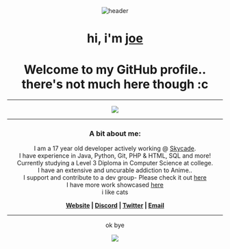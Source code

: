 <div align="center">
<img alt="header" src="https://c.tenor.com/pfdsiZzI1psAAAAC/one-punch-man-one.gif">
  <br>
  <h1>hi, i'm <a href="https://joe.hypews.com">joe</a></h1>
    <h1>Welcome to my GitHub profile.. there's not much here though :c</h1>
    <hr>
      <img src="https://github-readme-stats.vercel.app/api?username=hypewsthedev&count_private=true">
      <hr>
  <h3>A bit about me:</h3>
  <p>I am a 17 year old developer actively working @ <a href="https://skycade.net">Skycade</a>.<br>
    I have experience in Java, Python, Git, PHP & HTML, SQL and more!<br>
    Currently studying a Level 3 Diploma in Computer Science at college.<br>
    I have an extensive and uncurable addiction to Anime..<br>
    I support and contribute to a dev group- Please check it out <a href="https://github.deltapvp.club">here</a><br>
    I have more work showcased <a href="https://mywork.hypews.com">here</a><br>
    i like cats
  </p>
  <p><b><a href="">Website</a> | <a href="https://discord.gg/K5apS39m9m">Discord</a> | <a href="https://twitter.com/joehosten_">Twitter</a> | <a href="mailto:me@hypews.com">Email</a></b>
  </p>
  <hr>
  <p>ok bye</p><img src="https://thumbs.gfycat.com/JaggedOpenAfricanhornbill-size_restricted.gif">
  </div>
<ln>
